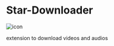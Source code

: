 # Star-Downloader
![icon](https://github.com/user-attachments/assets/e9f0c106-d116-484e-8e65-6f38d63bc48a)

extension to download videos and audios
